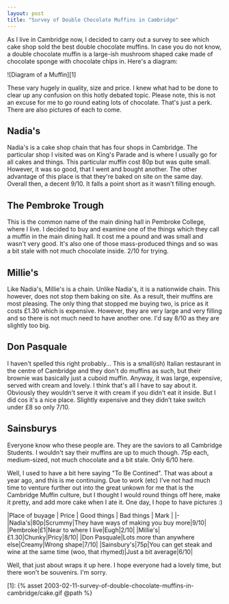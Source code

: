 ```yaml
---
layout: post
title: "Survey of Double Chocolate Muffins in Cambridge"
---
```

As I live in Cambridge now, I decided to carry out a survey to see which cake
shop sold the best double chocolate muffins. In case you do not know, a double
chocolate muffin is a large-ish mushroom shaped cake made of chocolate sponge
with chocolate chips in. Here's a diagram:

![Diagram of a Muffin][1]

These vary hugely in quality, size and price. I knew what had to be done to
clear up any confusion on this hotly debated topic. Please note, this is not
an excuse for me to go round eating lots of chocolate. That's just a perk.
There are also pictures of each to come.

## Nadia's

Nadia's is a cake shop chain that has four shops in Cambridge. The particular
shop I visited was on King's Parade and is where I usually go for all cakes
and things. This particular muffin cost 80p but was quite small. However, it
was so good, that I went and bought another. The other advantage of this place
is that they're baked on site on the same day. Overall then, a decent 9/10. It
falls a point short as it wasn't filling enough.

## The Pembroke Trough

This is the common name of the main dining hall in Pembroke College, where I
live. I decided to buy and examine one of the things which they call a muffin
in the main dining hall. It cost me a pound and was small and wasn't very
good. It's also one of those mass-produced things and so was a bit stale with
not much chocolate inside. 2/10 for trying.

## Millie's

Like Nadia's, Millie's is a chain. Unlike Nadia's, it is a nationwide chain.
This however, does not stop them baking on site. As a result, their muffins
are most pleasing. The only thing that stopped me buying two, is price as it
costs £1.30 which is expensive. However, they are very large and very filling
and so there is not much need to have another one. I'd say 8/10 as they are
slightly too big.

## Don Pasquale

I haven't spelled this right probably... This is a small(ish) Italian
restaurant in the centre of Cambridge and they don't do muffins as such, but
their brownie was basically just a cuboid muffin. Anyway, it was large,
expensive, served with cream and lovely. I think that's all I have to say
about it. Obviously they wouldn't serve it with cream if you didn't eat it
inside. But I did cos it's a nice place. Slightly expensive and they didn't
take switch under £8 so only 7/10.

## Sainsburys

Everyone know who these people are. They are the saviors to all Cambridge
Students. I wouldn't say their muffins are up to much though. 75p each,
medium-sized, not much chocolate and a bit stale. Only 6/10 here.

Well, I used to have a bit here saying "To Be Contined". That was about a year
ago, and this is me continuing. Due to work (etc) I've not had much time to
venture further out into the great unkown for me that is the Cambridge Muffin
culture, but I thought I would round things off here, make it pretty, and add
more cake when I ate it. One day, I hope to have pictures :)

|Place of buyage | Price | Good things | Bad things | Mark | 
|-
|Nadia's|80p|Scrummy|They have ways of making you buy more|9/10|
|Pembroke|£1|Near to where I live|Eugh|2/10|
|Millie's|£1.30|Chunky|Pricy|8/10|
|Don Pasquale|Lots more than anywhere else|Creamy|Wrong shape|7/10|
|Sainsbury's|75p|You can get steak and wine at the same time (woo, that rhymed)|Just a bit average|6/10|

Well, that just about wraps it up here. I hope everyone had a lovely time, but
there won't be souvenirs. I'm sorry.

   [1]: {% asset 2003-02-11-survey-of-double-chocolate-muffins-in-cambridge/cake.gif @path %}

